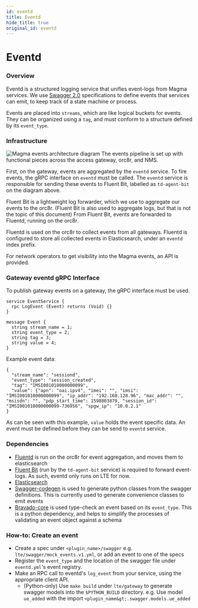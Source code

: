```yaml
---
id: eventd
title: Eventd
hide_title: true
original_id: eventd
---
```

# Eventd
### Overview

Eventd is a structured logging service that unifies event-logs from Magma services.
We use [Swagger 2.0](https://swagger.io/specification/) specifications to define events that services can emit, to keep track of a state machine or process.

Events are placed into `streams`, which are like logical buckets for events. They can be organized using a `tag`, and must conform to a structure defined by its `event_type`.

### Infrastructure

![Magma events architecture diagram](/assets/lte/events_architecture.png "Magma Events Architecture") 
The events pipeline is set up with functional pieces across the access gateway, orc8r, and NMS.

First, on the gateway, events are aggregated by the `eventd` service.
To fire events, the gRPC interface on `eventd` must be called.
The `eventd` service is responsible for sending these events to Fluent Bit,
labelled as `td-agent-bit` on the diagram above.

Fluent Bit is a lightweight log forwarder, which we use to aggregate our events
to the orc8r.
(Fluent Bit is also used to aggregate logs, but that is not the topic of this document)
From Fluent Bit, events are forwarded to Fluentd, running on the orc8r.

Fluentd is used on the orc8r to collect events from all gateways.
Fluentd is configured to store all collected events in Elasticsearch,
under an `eventd` index prefix.

For network operators to get visibility into the Magma events, an API is provided.

### Gateway eventd gRPC Interface

To publish gateway events on a gateway, the gRPC interface must be used.

```
service EventService {
  rpc LogEvent (Event) returns (Void) {}
}

message Event {
  string stream_name = 1;
  string event_type = 2;
  string tag = 3;
  string value = 4;
}
```

Example event data:
```
{
  "stream_name": "sessiond",
  "event_type": "session_created",
  "tag": "IMSI001010000000099",
  "value": {"apn": "oai.ipv4", "imei": "", "imsi": "IMSI001010000000099", "ip_addr": "192.168.128.96", "mac_addr": "", "msisdn": "", "pdp_start_time": 1598803879, "session_id": "IMSI001010000000099-736956", "spgw_ip": "10.0.2.1"
}
```
As can be seen with this example, `value` holds the event specific data.
An event must be defined before they can be send to `eventd` service.

### Dependencies

- [Fluentd](https://www.fluentd.org/) is run on the orc8r for event aggregation, and moves them to elasticsearch
- [Fluent Bit](https://fluentbit.io/) (run by the `td-agent-bit` service) is required to forward event-logs. As such, eventd only runs on LTE for now.
- [Elasticsearch](https://www.elastic.co/elastic-stack)
- [Swagger-codegen](https://github.com/swagger-api/swagger-codegen) is used to generate python classes from the swagger definitions. This is currently used to generate convenience classes to emit events
- [Bravado-core](https://github.com/Yelp/bravado-core) is used type-check an event based on its `event_type`. This is a python dependency, and helps to simplify the processes of validating an event object against a schema

### How-to: Create an event

- Create a spec under `<plugin_name>/swagger` e.g. `lte/swagger/mock_events.v1.yml`, or add an event to one of the specs
- Register the `event_type` and the location of the swagger file under `eventd.yml`'s event registry.
- Make an RPC call to eventd's `log_event` from your service, using the appropriate client API.
  - (Python-only) Use `make build` under `lte/gateway` to generate swagger models into the `$PYTHON_BUILD` directory. e.g. Use model `ue_added` with the import `<plugin_name&gt;.swagger.models.ue_added`

